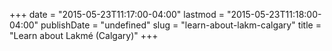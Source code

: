 +++
date = "2015-05-23T11:17:00-04:00"
lastmod = "2015-05-23T11:18:00-04:00"
publishDate = "undefined"
slug = "learn-about-lakm-calgary"
title = "Learn about Lakmé (Calgary)"
+++


